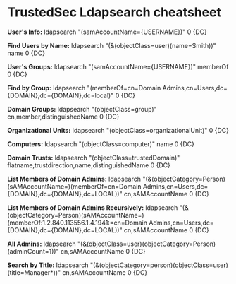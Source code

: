 # TrustedSec Ldapsearch cheatsheet


**User's Info:** ldapsearch "(samAccountName={USERNAME})" 0 {DC}

**Find Users by Name:** ldapsearch "(&(objectClass=user)(name=Smith))" name 0 {DC}

**User's Groups:** ldapsearch "(samAccountName={USERNAME})" memberOf 0 {DC}

**Find by Group:** ldapsearch "(memberOf=cn=Domain Admins,cn=Users,dc={DOMAIN},dc={DOMAIN},dc=local)" 0 {DC}

**Domain Groups:** ldapsearch "(objectClass=group)" cn,member,distinguishedName 0 {DC}

**Organizational Units:** ldapsearch "(objectClass=organizationalUnit)" 0 {DC}

**Computers:** ldapsearch "(objectClass=computer)" name 0 {DC}

**Domain Trusts:** ldapsearch "(objectClass=trustedDomain)" flatname,trustdirection,name,distinguishedName 0 {DC}

**List Members of Domain Admins:** ldapsearch "(&(objectCategory=Person)(sAMAccountName=)(memberOf=cn=Domain Admins,cn=Users,dc={DOMAIN},dc={DOMAIN},dc=LOCAL))" cn,sAMAccountName 0 {DC}

**List Members of Domain Admins Recursively:** ldapsearch "(&(objectCategory=Person)(sAMAccountName=)(memberOf:1.2.840.113556.1.4.1941:=cn=Domain Admins,cn=Users,dc={DOMAIN},dc={DOMAIN},dc=LOCAL))" cn,sAMAccountName 0 {DC}

**All Admins:** ldapsearch "(&(objectClass=user)(objectCategory=Person)(adminCount=1))" cn,sAMAccountName 0 {DC}

**Search by Title:** ldapsearch "(&(objectCategory=person)(objectClass=user)(title=Manager*))" cn,sAMAccountName 0 {DC} 
